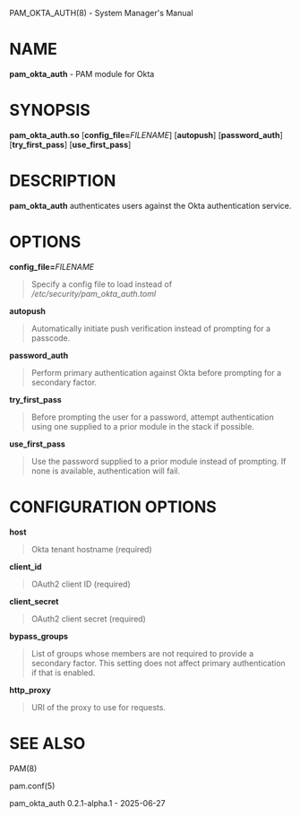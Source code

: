 PAM\_OKTA\_AUTH(8) - System Manager's Manual

# NAME

**pam\_okta\_auth** - PAM module for Okta

# SYNOPSIS

**pam\_okta\_auth.so**
\[**config\_file=**&zwnj;*FILENAME*]
\[**autopush**]
\[**password\_auth**]
\[**try\_first\_pass**]
\[**use\_first\_pass**]

# DESCRIPTION

**pam\_okta\_auth**
authenticates users against the Okta authentication service.

# OPTIONS

**config\_file=**&zwnj;*FILENAME*

> Specify a config file to load instead of
> */etc/security/pam\_okta\_auth.toml*

**autopush**

> Automatically initiate push verification instead of prompting for a passcode.

**password\_auth**

> Perform primary authentication against Okta before prompting for a
> secondary factor.

**try\_first\_pass**

> Before prompting the user for a password, attempt authentication using one
> supplied to a prior module in the stack if possible.

**use\_first\_pass**

> Use the password supplied to a prior module instead of prompting.
> If none is available, authentication will fail.

# CONFIGURATION OPTIONS

**host**

> Okta tenant hostname (required)

**client\_id**

> OAuth2 client ID (required)

**client\_secret**

> OAuth2 client secret (required)

**bypass\_groups**

> List of groups whose members are not required to provide a secondary factor.
> This setting does not affect primary authentication if that is enabled.

**http\_proxy**

> URI of the proxy to use for requests.

# SEE ALSO

PAM(8)

pam.conf(5)

pam\_okta\_auth 0.2.1-alpha.1 - 2025-06-27
